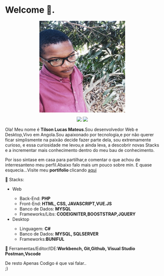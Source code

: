

 <p align ="center">
 <h1>Welcome 👋.</h1>
</p>

<p align="center">
   <img src="TilsonM17/assets/01.jpg" min-width="300px" max-width="300px" height = "300px" width="280px" align="center" alt="Foto de ususrio">
</p>

<p align="center">
  <a href="mailto:tilsonmat@gmail.com" alt="Gmail">
  <img src="https://img.shields.io/badge/-Gmail-FF0000?style=flat-square&labelColor=FF0000&logo=gmail&logoColor=white&link=mailto:tilsonmat@gmail.com" /></a>

  <a href="https://www.linkedin.com/in/tilson-lucas-46a59b1aa" alt="Linkedin">
  <img src="https://img.shields.io/badge/-Linkedin-0e76a8?style=flat-square&logo=Linkedin&logoColor=white&link=https://www.linkedin.com/in/tilson-lucas-46a59b1aa" /></a>
  
</p>
<p align="left"> 
  Ola! Meu nome é <strong>Tilson Lucas Mateus</strong>.Sou desenvolvedor Web e Desktop,Vivo em Angola.Sou apaixonado por tecnologia,e por não querer ficar simplismente na paixão decide fazer parte dela, sou extremamente curioso, e essa curiosidade me levou,e ainda leva, a descobrir novas Stacks e a incrementar mais conhecimento dentro do meu bau de conhecimento.
</p>
  
  <p> Por isso sintase em casa para partilhar,e comentar o que achou de interresanteno meu perfil.Abaixo falo mais um pouco sobre min.
   E quase esquecia...Visite meu <strong> portifolio </strong>
   clicando <a href="https://portfolio17.vercel.app/">aqui</a>
  </p>
     



<p align="left">
  🚀 Stacks: 
   <ul>
      <li>Web</li>
        <ul> 
          <li>Back-End: <strong> PHP </strong> </li>
          <li>Front-End:<strong> HTML, CSS, JAVASCRIPT,VUE.JS</strong> </li>
          <li>Banco de Dados:<strong> MYSQL</strong></li>
          <li>Frameworks/Libs:<strong> CODEIGNITER,BOOSTSTRAP,JQUERY</strong></li>
        </ul>
        <li>Desktop</li>
        <ul> 
          <li>Linguagem: <strong> C# </strong> </li>
          <li>Banco de Dados:<strong> MYSQL, SQLSERVER</strong></li>
          <li>Frameworks:<strong>BUNIFUL</strong></li>
        </ul>
  </ul>
</p>

<p align="left">
  💼 Ferramentas/Editor/IDE:<strong>Workbench, Git,Github, Visual Studio Postman,Vscode</strong>
</p>

<p align="left">
  De resto Apenas Codigo é que vai falar..<br> 
  ;)
</p>


